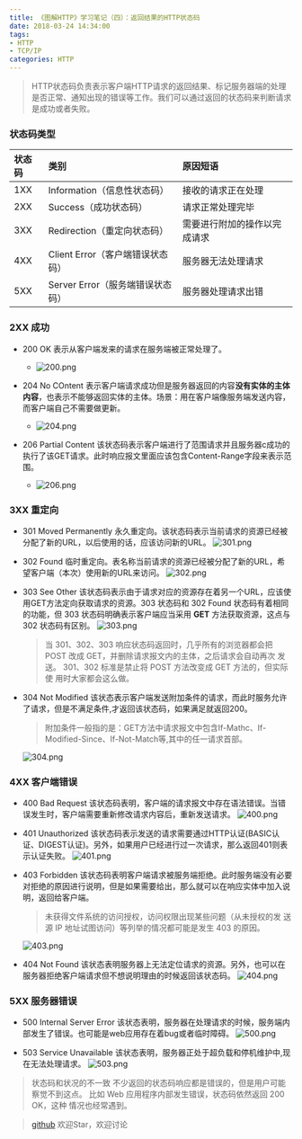 ```yaml
---
title: 《图解HTTP》学习笔记（四）：返回结果的HTTP状态码
date: 2018-03-24 14:34:00
tags:
- HTTP
- TCP/IP
categories: HTTP
---
```


> HTTP状态码负责表示客户端HTTP请求的返回结果、标记服务器端的处理是否正常、通知出现的错误等工作。我们可以通过返回的状态码来判断请求是成功或者失败。

### 状态码类型
状态码 | 类别 | 原因短语
:---  |:---  |:----
1XX| Information（信息性状态码）|接收的请求正在处理
2XX|Success（成功状态码）|请求正常处理完毕
3XX|Redirection（重定向状态码）|需要进行附加的操作以完成请求
4XX|Client Error（客户端错误状态码）|服务器无法处理请求
5XX|Server Error（服务端错误状态码）|服务器处理请求出错
<!-- more -->
### 2XX 成功
  * 200 OK 表示从客户端发来的请求在服务端被正常处理了。
    * ![200.png](http://upload-images.jianshu.io/upload_images/4061613-f3931a857f3f4a48.png?imageMogr2/auto-orient/strip%7CimageView2/2/w/1240)


  * 204 No COntent 表示客户端请求成功但是服务器返回的内容**没有实体的主体内容**，也表示不能够返回实体的主体。场景：用在客户端像服务端发送内容，而客户端自己不需要做更新。
      * ![204.png](http://upload-images.jianshu.io/upload_images/4061613-afb9c1b958d534eb.png?imageMogr2/auto-orient/strip%7CimageView2/2/w/1240)


  * 206 Partial Content 该状态码表示客户端进行了范围请求并且服务器c成功的执行了该GET请求。此时响应报文里面应该包含Content-Range字段来表示范围。
    * ![206.png](http://upload-images.jianshu.io/upload_images/4061613-18b8aaa2d7890267.png?imageMogr2/auto-orient/strip%7CimageView2/2/w/1240)


### 3XX 重定向
  * 301 Moved Permanently 永久重定向。该状态码表示当前请求的资源已经被分配了新的URL，以后使用的话，应该访问新的URL。
    ![301.png](http://upload-images.jianshu.io/upload_images/4061613-bcc48943382ab14d.png?imageMogr2/auto-orient/strip%7CimageView2/2/w/1240)


  * 302 Found 临时重定向。表名称当前请求的资源已经被分配了新的URL，希望客户端（本次）使用新的URL来访问。
   ![302.png](http://upload-images.jianshu.io/upload_images/4061613-7640638936e646f6.png?imageMogr2/auto-orient/strip%7CimageView2/2/w/1240)


  * 303 See Other 该状态码表示由于请求对应的资源存在着另一个URL，应该使用GET方法定向获取请求的资源。303 状态码和 302 Found 状态码有着相同的功能，但 303 状态码明确表示客户端应当采用 **GET** 方法获取资源，这点与 302 状态码有区别。
  ![303.png](http://upload-images.jianshu.io/upload_images/4061613-50416b54aa2a4c1d.png?imageMogr2/auto-orient/strip%7CimageView2/2/w/1240)

    > 当 301、302、303 响应状态码返回时，几乎所有的浏览器都会把
    POST 改成 GET，并删除请求报文内的主体，之后请求会自动再次
    发送。
    301、302 标准是禁止将 POST 方法改变成 GET 方法的，但实际使
    用时大家都会这么做。
  
  * 304 Not Modified 该状态表示客户端发送附加条件的请求，而此时服务允许了请求，但是不满足条件,才返回该状态码，如果满足就返回200。
    > 附加条件一般指的是：GET方法中请求报文中包含If-Mathc、If-Modified-Since、If-Not-Match等,其中的任一请求首部。
  
    ![304.png](http://upload-images.jianshu.io/upload_images/4061613-5865b203ad592804.png?imageMogr2/auto-orient/strip%7CimageView2/2/w/1240)


### 4XX 客户端错误
  * 400 Bad Request 该状态码表明，客户端的请求报文中存在语法错误。当错误发生时，客户端需要重新修改请求内容后，重新发送请求。
       ![400.png](http://upload-images.jianshu.io/upload_images/4061613-14d2bdbdc6c9d3a6.png?imageMogr2/auto-orient/strip%7CimageView2/2/w/1240)


  * 401 Unauthorized 该状态码表示发送的请求需要通过HTTP认证(BASIC认证、DIGEST认证)。另外，如果用户已经进行过一次请求，那么返回401则表示认证失败。
       ![401.png](http://upload-images.jianshu.io/upload_images/4061613-e9b2abde9f38c781.png?imageMogr2/auto-orient/strip%7CimageView2/2/w/1240)


  * 403 Forbidden 该状态码表明客户端请求被服务端拒绝。此时服务端没有必要对拒绝的原因进行说明，但是如果需要给出，那么就可以在响应实体中加入说明，返回给客户端。
    > 未获得文件系统的访问授权，访问权限出现某些问题（从未授权的发
    送源 IP 地址试图访问）等列举的情况都可能是发生 403 的原因。
     
    ![403.png](http://upload-images.jianshu.io/upload_images/4061613-4cd393284ae6a378.png?imageMogr2/auto-orient/strip%7CimageView2/2/w/1240)


  * 404 Not Found 该状态表明服务器上无法定位请求的资源。另外，也可以在服务器拒绝客户端请求但不想说明理由的时候返回该状态码。
      ![404.png](http://upload-images.jianshu.io/upload_images/4061613-66850035df015ef6.png?imageMogr2/auto-orient/strip%7CimageView2/2/w/1240)


### 5XX 服务器错误
  * 500 Internal Server Error 该状态表明，服务器在处理请求的时候，服务端内部发生了错误。也可能是web应用存在着bug或者临时障碍。
      ![500.png](http://upload-images.jianshu.io/upload_images/4061613-7117e93d4f54cec9.png?imageMogr2/auto-orient/strip%7CimageView2/2/w/1240)


  * 503 Service Unavailable 该状态表明，服务器正处于超负载和停机维护中,现在无法处理请求。
      ![503.png](http://upload-images.jianshu.io/upload_images/4061613-bcb66bd0abdf55d3.png?imageMogr2/auto-orient/strip%7CimageView2/2/w/1240)


> 状态码和状况的不一致
不少返回的状态码响应都是错误的，但是用户可能察觉不到这点。
比如 Web 应用程序内部发生错误，状态码依然返回 200 OK，这种
情况也经常遇到。

> [github](https://github.com/zachrey/diagram-http) 欢迎Star，欢迎讨论



  
